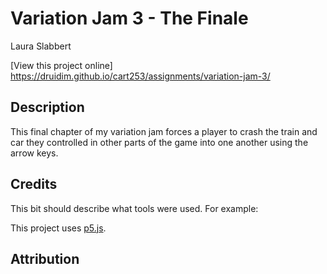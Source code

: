# Variation Jam 3 - The Finale

Laura Slabbert

[View this project online] https://druidim.github.io/cart253/assignments/variation-jam-3/

## Description

This final chapter of my variation jam forces a player to crash the train and car they controlled in other parts of the game into one another using the arrow keys.

## Credits

This bit should describe what tools were used. For example:

This project uses [p5.js](https://p5js.org).

## Attribution

